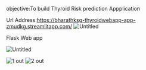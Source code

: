 objective:To build Thyroid Risk prediction Appplication

Url Address:https://bharathksg-thyroidwebapp-app-zmudkg.streamlitapp.com/
![Untitled](https://user-images.githubusercontent.com/111758085/197548814-263093a7-6a55-4641-a084-c1de57cfcc25.jpg)

Flask Web app

![Untitled](https://user-images.githubusercontent.com/111758085/197598346-6099a9cc-2274-4789-878a-5d4a521eeaaa.png)


![1 out](https://user-images.githubusercontent.com/111758085/197598953-ad5f64a1-cb6b-4d52-a0da-5ea4534232a8.png)
![2 out](https://user-images.githubusercontent.com/111758085/197598989-1dae349f-8613-4e4a-90bd-fd956ace3033.png)
